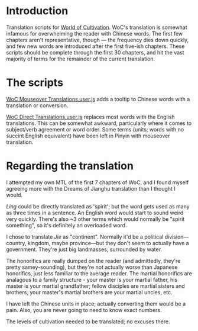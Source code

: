 # Introduction
Translation scripts for [World of Cultivation](https://wwyxhqc.wordpress.com/%E4%BF%AE%E7%9C%9F%E4%B8%96%E7%95%8C-world-of-cultivation/).  WoC's translation is somewhat infamous for overwhelming the reader with Chinese words.  The first few chapters aren't representative, though — the frequency dies down quickly, and few new words are introduced after the first five-ish chapters.  These scripts should be complete through the first 30 chapters, and hit the vast majority of terms for the remainder of the current translation.

# The scripts

[WoC Mouseover Translations.user.js](https://github.com/tsubasa2004/WoC_Translation/blob/master/WoC%20Mouseover%20Translations.user.js) adds a tooltip to Chinese words with a translation or conversion.

[WoC Direct Translations.user.js](https://github.com/tsubasa2004/WoC_Translation/blob/master/WoC%20Direct%20Translations.user.js) replaces most words with the English translations.  This can be somewhat awkward, particularly where it comes to subject/verb agreement or word order.  Some terms (units; words with no succint English equivalent) have been left in Pinyin with mouseover translation.

# Regarding the translation

I attempted my own MTL of the first 7 chapters of WoC, and I found myself agreeing more with the Dreams of Jianghu translation than I thought I would.

*Ling* could be directly translated as 'spirit'; but the word gets used as many as three times in a sentence.  An English word would start to sound weird very quickly.  There's also ~3 other terms which would normally be "spirit something", so it's definitely an overloaded word.  

I chose to translate *Jie* as "continent".  Normally it'd be a political division—country, kingdom, maybe province—but they don't seem to actually have a government.  They're just big landmasses, surrounded by water.

The honorifics are really dumped on the reader (and admittedly, they're pretty samey-sounding), but they're not actually worse than Japanese honorifics, just less familiar to the average reader.  The martial honorifics are analagous to a family structure - your master is your martial father, his master is your martial grandfather; fellow disciples are martial sisters and brothers, your master's martial brothers are your martial uncles, etc.

I have left the Chinese units in place; actually converting them would be a pain.  Also, you are never going to need to know exact numbers.

The levels of cultivation needed to be translated; no excuses there.
